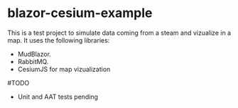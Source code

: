 # blazor-cesium-example

This is a test project to simulate data coming from a steam and vizualize in a map. It uses the following libraries:

- MudBlazor.
- RabbitMQ.
- CesiumJS for map vizualization

#TODO
- Unit and AAT tests pending
